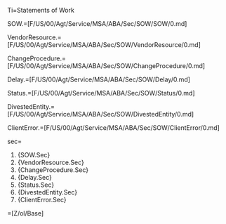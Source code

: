 Ti=Statements of Work

SOW.=[F/US/00/Agt/Service/MSA/ABA/Sec/SOW/SOW/0.md]

VendorResource.=[F/US/00/Agt/Service/MSA/ABA/Sec/SOW/VendorResource/0.md]

ChangeProcedure.=[F/US/00/Agt/Service/MSA/ABA/Sec/SOW/ChangeProcedure/0.md]

Delay.=[F/US/00/Agt/Service/MSA/ABA/Sec/SOW/Delay/0.md]

Status.=[F/US/00/Agt/Service/MSA/ABA/Sec/SOW/Status/0.md]

DivestedEntity.=[F/US/00/Agt/Service/MSA/ABA/Sec/SOW/DivestedEntity/0.md]

ClientError.=[F/US/00/Agt/Service/MSA/ABA/Sec/SOW/ClientError/0.md]

sec=<ol><li>{SOW.Sec}<li>{VendorResource.Sec}<li>{ChangeProcedure.Sec}<li>{Delay.Sec}<li>{Status.Sec}<li>{DivestedEntity.Sec}<li>{ClientError.Sec}</ol>

=[Z/ol/Base]
